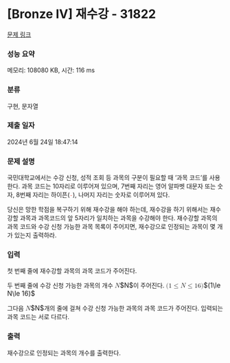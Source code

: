 # [Bronze IV] 재수강 - 31822 

[문제 링크](https://www.acmicpc.net/problem/31822) 

### 성능 요약

메모리: 108080 KB, 시간: 116 ms

### 분류

구현, 문자열

### 제출 일자

2024년 6월 24일 18:47:14

### 문제 설명

<p>국민대학교에서는 수강 신청, 성적 조회 등 과목의 구분이 필요할 때 ’과목 코드’를 사용한다. 과목 코드는 10자리로 이루어져 있으며, 7번째 자리는 영어 알파벳 대문자 또는 숫자, 8번째 자리는 하이픈(<span style="color:#e74c3c;"><code>-</code></span>), 나머지 자리는 숫자로 이루어져 있다.</p>

<p>당신은 망한 학점을 복구하기 위해 재수강을 해야 하는데, 재수강을 하기 위해서는 재수강할 과목과 과목코드의 앞 5자리가 일치하는 과목을 수강해야 한다. 재수강할 과목의 과목 코드와 수강 신청 가능한 과목 목록이 주어지면, 재수강으로 인정되는 과목이 몇 개가 있는지 출력하라.</p>

### 입력 

 <p>첫 번째 줄에 재수강할 과목의 과목 코드가 주어진다.</p>

<p>두 번째 줄에 수강 신청 가능한 과목의 개수 <mjx-container class="MathJax" jax="CHTML" style="font-size: 109%; position: relative;"><mjx-math class="MJX-TEX" aria-hidden="true"><mjx-mi class="mjx-i"><mjx-c class="mjx-c1D441 TEX-I"></mjx-c></mjx-mi></mjx-math><mjx-assistive-mml unselectable="on" display="inline"><math xmlns="http://www.w3.org/1998/Math/MathML"><mi>N</mi></math></mjx-assistive-mml><span aria-hidden="true" class="no-mathjax mjx-copytext">$N$</span></mjx-container>이 주어진다. <mjx-container class="MathJax" jax="CHTML" style="font-size: 109%; position: relative;"><mjx-math class="MJX-TEX" aria-hidden="true"><mjx-mo class="mjx-n"><mjx-c class="mjx-c28"></mjx-c></mjx-mo><mjx-mn class="mjx-n"><mjx-c class="mjx-c31"></mjx-c></mjx-mn><mjx-mo class="mjx-n" space="4"><mjx-c class="mjx-c2264"></mjx-c></mjx-mo><mjx-mi class="mjx-i" space="4"><mjx-c class="mjx-c1D441 TEX-I"></mjx-c></mjx-mi><mjx-mo class="mjx-n" space="4"><mjx-c class="mjx-c2264"></mjx-c></mjx-mo><mjx-mn class="mjx-n" space="4"><mjx-c class="mjx-c31"></mjx-c><mjx-c class="mjx-c36"></mjx-c></mjx-mn><mjx-mo class="mjx-n"><mjx-c class="mjx-c29"></mjx-c></mjx-mo></mjx-math><mjx-assistive-mml unselectable="on" display="inline"><math xmlns="http://www.w3.org/1998/Math/MathML"><mo stretchy="false">(</mo><mn>1</mn><mo>≤</mo><mi>N</mi><mo>≤</mo><mn>16</mn><mo stretchy="false">)</mo></math></mjx-assistive-mml><span aria-hidden="true" class="no-mathjax mjx-copytext">$(1\le N\le 16)$</span> </mjx-container></p>

<p>그다음 <mjx-container class="MathJax" jax="CHTML" style="font-size: 109%; position: relative;"><mjx-math class="MJX-TEX" aria-hidden="true"><mjx-mi class="mjx-i"><mjx-c class="mjx-c1D441 TEX-I"></mjx-c></mjx-mi></mjx-math><mjx-assistive-mml unselectable="on" display="inline"><math xmlns="http://www.w3.org/1998/Math/MathML"><mi>N</mi></math></mjx-assistive-mml><span aria-hidden="true" class="no-mathjax mjx-copytext">$N$</span></mjx-container>개의 줄에 걸쳐 수강 신청 가능한 과목의 과목 코드가 주어진다. 입력되는 과목 코드는 서로 다르다.</p>

### 출력 

 <p>재수강으로 인정되는 과목의 개수를 출력한다.</p>

